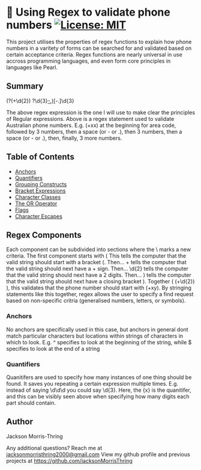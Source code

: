 # 📖 Using Regex to validate phone numbers [![License: MIT](https://img.shields.io/badge/License-MIT-yellow.svg)](https://opensource.org/licenses/MIT)

This project utilises the properties of regex functions to explain how phone numbers in a varitety of forms can be searched for and validated based on certain acceptance criteria. Regex functions are nearly universal in use accross programming languages, and even form core principles in languages like Pearl.

## Summary

\(?\(\+\d{2}\) ?\d{3}[-.)](\d{3})[-.]\d{3}

The above regex expression is the one I will use to make clear the principles of Regular expressions. Above is a regex statement used to validate Australian phone numbers. E.g. (+xx) at the beginning for area code, followed by 3 numbers, then a space (or - or .), then 3 numbers, then a space (or - or .), then, finally, 3 more numbers.

## Table of Contents

- [Anchors](#anchors)
- [Quantifiers](#quantifiers)
- [Grouping Constructs](#grouping-constructs)
- [Bracket Expressions](#bracket-expressions)
- [Character Classes](#character-classes)
- [The OR Operator](#the-or-operator)
- [Flags](#flags)
- [Character Escapes](#character-escapes)

## Regex Components

Each component can be subdivided into sections where the \ marks a new criteria. The first component starts with 
    \(
This tells the computer that the valid string should start with a bracket (. Then...
    \+
tells the computer that the valid string should next have a + sign. Then...
    \d{2}
tells the computer that the valid string should next have a 2 digits. Then...
    \)
tells the computer that the valid string should next have a closing bracket ). Together ( \(\+\d{2}\) ), this validates that the phone number should start with (+xy). By stringing statements like this together, regex allows the user to specify a find request based on non-specific critria (generalised  numbers, letters, or symbols).

### Anchors

No anchors are specifically used in this case, but anchors in general dont match particular characters but locations within strings of characters in which to look. E.g. ^ specifies to look at the beginning of the string, while $ specifies to look at the end of a string

### Quantifiers

Quanitifers are used to specify how many instances of one thing should be found. It saves you repeating a certain expression multiple times. E.g. instead of saying \d\d\d you could say \d{3}. Here, the {x} is the quanitifer, and this can be visibly seen above when specifying how many digits each part should contain.

## Author
Jackson Morris-Thring

Any additional questions? Reach me at jacksonmorristhring2000@gmail.com
View my github profile and previous projects at https://github.com/jacksonMorrisThring
